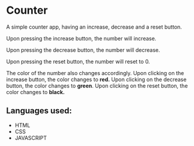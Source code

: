 # Counter
A simple counter app, having an increase, decrease and a reset button.

Upon pressing the increase button, the number will increase.

Upon pressing the decrease button, the number will decrease.

Upon pressing the reset button, the number will reset to 0.

The color of the number also changes accordingly. Upon clicking on the increase button, the color changes to **red.** Upon clicking on the decrease button, the color changes to **green**. Upon clicking on the reset button, the color changes to **black.**

## Languages used:
- HTML
- CSS
- JAVASCRIPT

